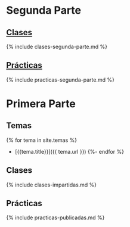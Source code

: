# Segunda Parte 

## [Clases](https://github.com/ULL-ESIT-DSI-1920/dsi1920/tree/master/apuntes)

{% include clases-segunda-parte.md %}

## [Prácticas](https://github.com/ULL-ESIT-DSI-1920/dsi1920/tree/master/apuntes)

{% include practicas-segunda-parte.md %}

# Primera Parte

## Temas

{% for tema in site.temas %}
* [{{tema.title}}]({{ tema.url }})
{%- endfor %}

## Clases 

{% include clases-impartidas.md %}

## Prácticas

{% include practicas-publicadas.md  %}

<!--

## [Tema 0: Presentación](tema0-presentacion/)

## [Tema 1: Introducción a los Entornos de Trabajo, Herramientas, Pruebas, Integración, Calidad, Diseño y Patrones](tema1-introduccion/README.md)

### [Práctica de Manejo del iaas.ull.es (p1-t1-iaas)](tema1-introduccion/practicas/p1-t1-iaas/README.md)

### [Práctica Wrangling the File System (p2-t1-c3-file-system)](tema1-introduccion/practicas/p2-t1-c3-file-system/README.md)

### [Práctica HTTP (p3-t1-c3-http)](tema1-introduccion/practicas/p3-t1-c3-http/README.md)

## [Tema 2: Entornos de Trabajo y Patrones para la Computación Asíncrona y Distribuida](tema2-async/)

### [Práctica Networking (p4-t2-networking)](tema2-async/practicas/p4-t2-networking)

### [Práctica Connecting Robust Microservices (p6-t2-microservices)](tema2-async/practicas/p6-t2-microservices)

### [Práctica Asynchronous Programming with Javascript EdX Course: Modules 1 (Asynchronous Fundamentals) and 2 (Promises) (p7-t2-async-js-edx)](tema2-async/practicas/p7-t2-async-js-edx)

## [Tema 3: Patrones, Entornos de Trabajo, Pruebas, Integración y Calidad en los Servicios y Aplicaciones Web](tema3-web/)

### [Práctica Websockets (p5-t3-websockets)](tema3-web/practicas/p5-t3-websockets)

### [Práctica: Cookies, Sesiones, Autenticación y Módulos npm (p8-t3-sessions-and-modules)](tema3-web/practicas/p8-t3-sessions-and-modules)

### [Práctica: Transforming Data and Testing Continuously (p9-t3-transfoming-data)](tema3-web/practicas/p9-t3-transforming-data/)

### [Práctica: Commanding Databases (p10-t3-commanding-databases)](tema3-web/practicas/p10-t3-commanding-databases)

### [Práctica: Developing RESTful Web Services (p11-t3-restful)](tema3-web/practicas/p11-t3-restful)

## [TFA: Creating a Beautiful User Experience](tema3-web/practicas/p12-tfa-user-experience)

### [Descripción del TFA (p12-tfa-user-experience)](tema3-web/practicas/p12-tfa-user-experience)
-->
